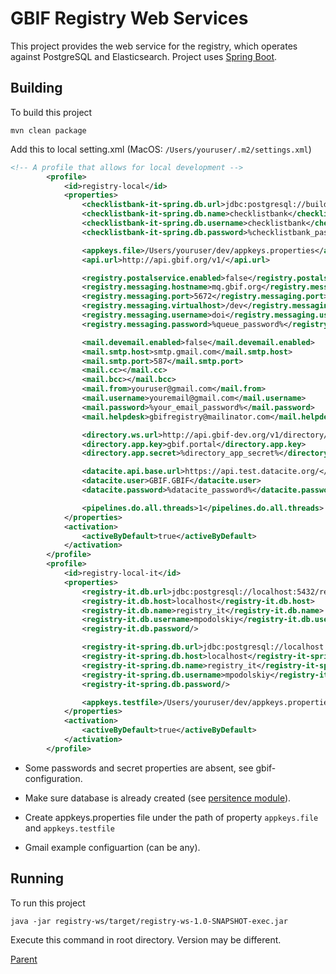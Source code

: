 # GBIF Registry Web Services

This project provides the web service for the registry, which operates against PostgreSQL
and Elasticsearch. Project uses [Spring Boot](https://github.com/spring-projects/spring-boot).

## Building

To build this project

 ```mvn clean package```

Add this to local setting.xml (MacOS: `/Users/youruser/.m2/settings.xml`)

````xml
<!-- A profile that allows for local development -->
        <profile>
            <id>registry-local</id>
            <properties>
                <checklistbank-it-spring.db.url>jdbc:postgresql://builds.gbif.org:5432/clb_spring</checklistbank-it-spring.db.url>
                <checklistbank-it-spring.db.name>checklistbank</checklistbank-it-spring.db.name>
                <checklistbank-it-spring.db.username>checklistbank</checklistbank-it-spring.db.username>
                <checklistbank-it-spring.db.password>%checklistbank_password%</checklistbank-it-spring.db.password>

                <appkeys.file>/Users/youruser/dev/appkeys.properties</appkeys.file>
                <api.url>http://api.gbif.org/v1/</api.url>

                <registry.postalservice.enabled>false</registry.postalservice.enabled>
                <registry.messaging.hostname>mq.gbif.org</registry.messaging.hostname>
                <registry.messaging.port>5672</registry.messaging.port>
                <registry.messaging.virtualhost>/dev</registry.messaging.virtualhost>
                <registry.messaging.username>doi</registry.messaging.username>
                <registry.messaging.password>%queue_password%</registry.messaging.password>

                <mail.devemail.enabled>false</mail.devemail.enabled>
                <mail.smtp.host>smtp.gmail.com</mail.smtp.host>
                <mail.smtp.port>587</mail.smtp.port>
                <mail.cc></mail.cc>
                <mail.bcc></mail.bcc>
                <mail.from>youruser@gmail.com</mail.from>
                <mail.username>youremail@gmail.com</mail.username>
                <mail.password>%your_email_password%</mail.password>
                <mail.helpdesk>gbifregistry@mailinator.com</mail.helpdesk>

                <directory.ws.url>http://api.gbif-dev.org/v1/directory/</directory.ws.url>
                <directory.app.key>gbif.portal</directory.app.key>
                <directory.app.secret>%directory_app_secret%</directory.app.secret>

                <datacite.api.base.url>https://api.test.datacite.org/</datacite.api.base.url>
                <datacite.user>GBIF.GBIF</datacite.user>
                <datacite.password>%datacite_password%</datacite.password>

                <pipelines.do.all.threads>1</pipelines.do.all.threads>
            </properties>
            <activation>
                <activeByDefault>true</activeByDefault>
            </activation>
        </profile>
        <profile>
            <id>registry-local-it</id>
            <properties>
                <registry-it.db.url>jdbc:postgresql://localhost:5432/registry_it</registry-it.db.url>
                <registry-it.db.host>localhost</registry-it.db.host>
                <registry-it.db.name>registry_it</registry-it.db.name>
                <registry-it.db.username>mpodolskiy</registry-it.db.username>
                <registry-it.db.password/>

                <registry-it-spring.db.url>jdbc:postgresql://localhost:5432/registry_it</registry-it-spring.db.url>
                <registry-it-spring.db.host>localhost</registry-it-spring.db.host>
                <registry-it-spring.db.name>registry_it</registry-it-spring.db.name>
                <registry-it-spring.db.username>mpodolskiy</registry-it-spring.db.username>
                <registry-it-spring.db.password/>

                <appkeys.testfile>/Users/youruser/dev/appkeys.properties</appkeys.testfile>
            </properties>
            <activation>
                <activeByDefault>true</activeByDefault>
            </activation>
        </profile>
````

 * Some passwords and secret properties are absent, see gbif-configuration.

 * Make sure database is already created (see [persitence module](../registry-persistence/README.md)).

 * Create appkeys.properties file under the path of property `appkeys.file` and `appkeys.testfile`

 * Gmail example configuartion (can be any).

## Running

To run this project

```java -jar registry-ws/target/registry-ws-1.0-SNAPSHOT-exec.jar```

Execute this command in root directory. Version may be different.

[Parent](../README.md)

